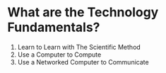# What are the Technology Fundamentals?

1. Learn to Learn with The Scientific Method
1. Use a Computer to Compute
1. Use a Networked Computer to Communicate
